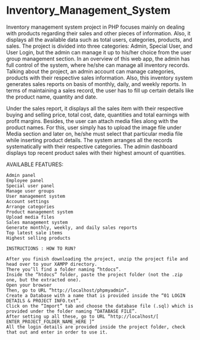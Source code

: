 # Inventory_Management_System

Inventory management system project in PHP focuses mainly on dealing with products regarding their sales and other pieces of information. 
Also, it displays all the available data such as total users, categories, products, and sales.
The project is divided into three categories: Admin, Special User, and User Login, but the admin can manage it up to his/her choice from
the user group management section. In an overview of this web app, the admin has full control of the system, where he/she can manage all 
inventory records. Talking about the project, an admin account can manage categories, products with their respective sales information.
Also, this inventory system generates sales reports on basis of monthly, daily, and weekly reports. In terms of maintaining a sales
record, the user has to fill up certain details like the product name, quantity and date.

Under the sales report, it displays all the sales item with their respective buying and selling price, total cost, date, quantities and 
total earnings with profit margins. Besides, the user can attach media files along with the product names. For this, user simply has to 
upload the image file under Media section and later on, he/she must select that particular media file while inserting product details.
The system arranges all the records systematically with their respective categories. The admin dashboard displays top recent product sales 
with their highest amount of quantities.


AVAILABLE FEATURES:

    Admin panel
    Employee panel
    Special user panel
    Manage user groups
    User management system
    Account settings
    Arrange categories
    Product management system
    Upload media files
    Sales management system
    Generate monthly, weekly, and daily sales reports
    Top latest sale items
    Highest selling products
    
    INSTRUCTIONS : HOW TO RUN?

    After you finish downloading the project, unzip the project file and head over to your XAMPP directory.
    There you’ll find a folder naming “htdocs”.
    Inside the “htdocs” folder, paste the project folder (not the .zip one, but the extracted one).
    Open your browser
    Then, go to URL “http://localhost/phpmyadmin“.
    Create a Database with a name that is provided inside the “01 LOGIN DETAILS & PROJECT INFO.txt”.
    Click on the “Import” tab and choose the database file (.sql) which is provided under the folder naming “DATABASE FILE”.
    After setting up all these, go to URL “http://localhost/[ ENTER_PROJECT_FOLDER_NAME_HERE ]“
    All the login details are provided inside the project folder, check that out and enter in order to use it.

